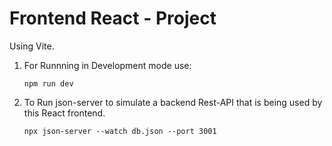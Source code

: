 # Frontend React - Project

Using Vite.

1. For Runnning in Development mode use:

    ```
    npm run dev
    ```

2. To Run json-server to simulate a backend Rest-API that is being used by this React frontend.

    ```
    npx json-server --watch db.json --port 3001
    ```

